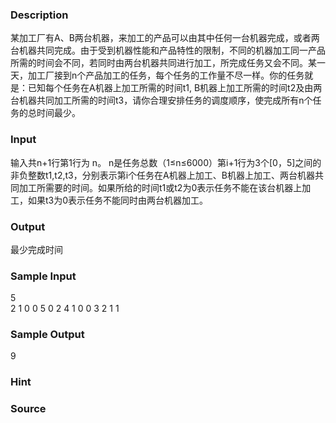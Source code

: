 
### Description
某加工厂有A、B两台机器，来加工的产品可以由其中任何一台机器完成，或者两台机器共同完成。由于受到机器性能和产品特性的限制，不同的机器加工同一产品所需的时间会不同，若同时由两台机器共同进行加工，所完成任务又会不同。某一天，加工厂接到n个产品加工的任务，每个任务的工作量不尽一样。你的任务就是：已知每个任务在A机器上加工所需的时间t1, B机器上加工所需的时间t2及由两台机器共同加工所需的时间t3，请你合理安排任务的调度顺序，使完成所有n个任务的总时间最少。
### Input
输入共n+1行第1行为 n。 n是任务总数（1≤n≤6000）第i+1行为3个[0，5]之间的非负整数t1,t2,t3，分别表示第i个任务在A机器上加工、B机器上加工、两台机器共同加工所需要的时间。如果所给的时间t1或t2为0表示任务不能在该台机器上加工，如果t3为0表示任务不能同时由两台机器加工。
### Output
最少完成时间
### Sample Input
5                                
2 1 0
0 5 0
2 4 1
0 0 3
2 1 1

### Sample Output
9
### Hint

### Source
